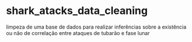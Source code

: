 # shark_atacks_data_cleaning
limpeza de uma base de dados para realizar inferências sobre a existência ou não de correlação entre ataques de tubarão e fase lunar
